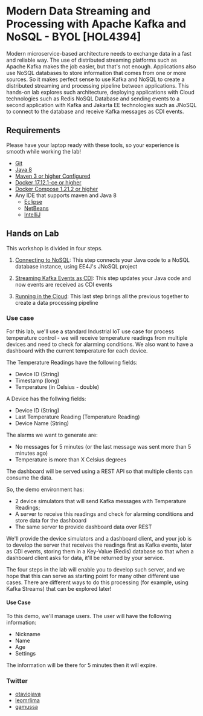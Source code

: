 # Modern Data Streaming and Processing with Apache Kafka and NoSQL - BYOL [HOL4394]

Modern microservice-based architecture needs to exchange data in a fast and reliable way. The use of distributed streaming platforms such as Apache Kafka makes the job easier, but that's not enough. Applications also use NoSQL databases to store information that comes from one or more sources. So it makes perfect sense to use Kafka and NoSQL to create a distributed streaming and processing pipeline between applications. This hands-on lab explores such architecture, deploying applications with Cloud technologies such as Redis NoSQL Database and sending events to a second application with Kafka and Jakarta EE technologies such as JNoSQL to connect to the database and receive Kafka messages as CDI events.

## Requirements

Please have your laptop ready with these tools, so your experience is smooth while working the lab!

* [Git](https://git-scm.com/book/en/v1/Getting-Started-Installing-Git)
* [Java 8](http://www.oracle.com/technetwork/java/javase/downloads/jdk8-downloads-2133151.html)
* [Maven 3 or higher Configured](https://maven.apache.org/download.cgi)
* [Docker 17.12.1-ce or higher](https://docs.docker.com/install/#next-release)
* [Docker Compose 1.21.2 or higher](https://docs.docker.com/v17.09/compose/install/)
* Any IDE that supports maven and Java 8
  * [Eclipse](https://www.eclipse.org/downloads/)
  * [NetBeans](https://netbeans.org/)
  * [IntelliJ](https://www.jetbrains.com/idea/download/)


## Hands on Lab

This workshop is divided in four steps.

1. [Connecting to NoSQL](nosql/README.md): This step connects your Java code to a NoSQL database instance, using EE4J's JNoSQL project

2. [Streaming Kafka Events as CDI](events/README.md): This step updates your Java code and now events are received as CDI events

3. [Running in the Cloud](cloud/README.md): This last step brings all the previous together to create a data processing pipeline

### Use case

For this lab, we'll use a standard Industrial IoT use case for process temperature control - we will receive temperature readings from multiple devices and need to check for alarming conditions. We also want to have a dashboard with the current temperature for each device.

The Temperature Readings have the following fields: 
* Device ID (String)
* Timestamp (long)
* Temperature (in Celsius - double)

A Device has the follwing fields:
* Device ID (String)
* Last Temperature Reading (Temperature Reading)
* Device Name (String)

The alarms we want to generate are:
* No messages for 5 minutes (or the last message was sent more than 5 minutes ago)
* Temperature is more than X Celsius degrees

The dashboard will be served using a REST API so that multiple clients can consume the data.

So, the demo environment has:
* 2 device simulators that will send Kafka messages with Temperature Readings;
* A server to receive this readings and check for alarming conditions and store data for the dashboard
* The same server to provide dashboard data over REST

We'll provide the device simulators and a dashboard client, and your job is to develop the server that receives the readings first as Kafka events, later as CDI events, storing them in a Key-Value (Redis) database so that when a dashboard client asks for data, it'll be returned by your service.

The four steps in the lab will enable you to develop such server, and we hope that this can serve as starting point for many other different use cases. There are different ways to do this processing (for example, using Kafka Streams) that can be explored later!

#### Use Case 

To this demo, we'll manage users. The user will have the following information:


* Nickname
* Name
* Age
* Settings

The information will be there for 5 minutes then it will expire.

### Twitter

* [otaviojava](https://twitter.com/otaviojava)
* [leomrlima](https://twitter.com/leomrlima)
* [gamussa](https://twitter.com/gamussa)
